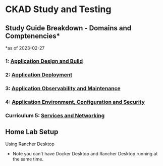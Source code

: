 # CKAD Study and Testing 



## Study Guide Breakdown - Domains and Comptenencies*
*as of 2023-02-27

### 1: [Application Design and Build](DC1-AppDesgnAndBuild.md)

### 2: [Application Deployment](DC2-AppDeployment.md)

### 3: [Application Observability and Maintenance](DC3-AppObservabilityMaintenance.md)

### 4: [Application Environment, Configuration and Security](DC4-AppEnvConfigSecurity.md)

### Curriculum 5: [Services and Networking](DC5-ServicesAndNetworking.md)


## Home Lab Setup

Using Rancher Desktop

- Note you can't have Docker Desktop and Rancher Desktop running at the same time.
